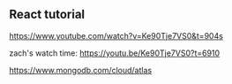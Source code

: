 ## React tutorial
https://www.youtube.com/watch?v=Ke90Tje7VS0&t=904s

zach's watch time: https://youtu.be/Ke90Tje7VS0?t=6910

https://www.mongodb.com/cloud/atlas
